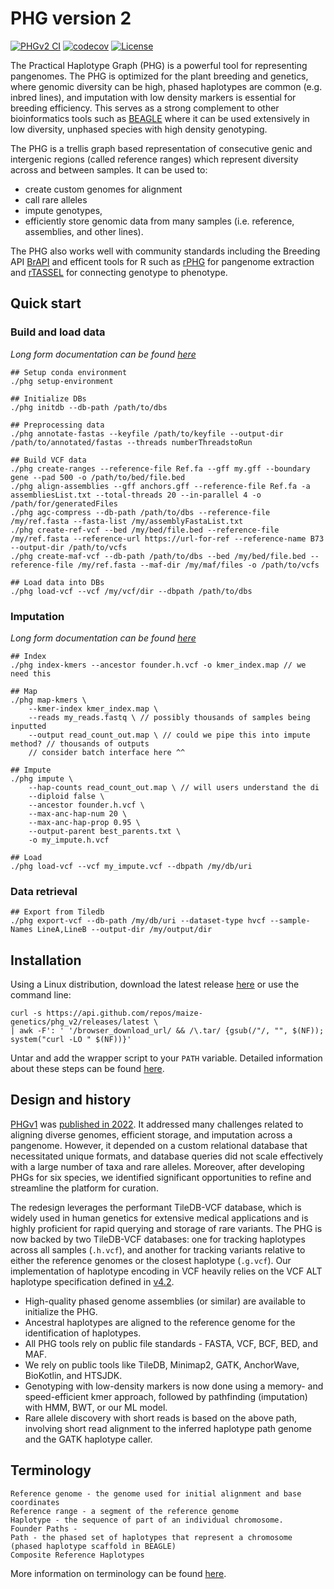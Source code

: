 # PHG version 2
[![PHGv2 CI](https://github.com/maize-genetics/phg_v2/actions/workflows/phgv2_ci.yml/badge.svg)](https://github.com/maize-genetics/phg_v2/actions/workflows/phgv2_ci.yml) [![codecov](https://codecov.io/gh/maize-genetics/phg_v2/graph/badge.svg?token=4BVD2QXQ1A)](https://codecov.io/gh/maize-genetics/phg_v2) [![License](https://img.shields.io/badge/License-Apache_2.0-blue.svg)](https://opensource.org/licenses/Apache-2.0)

The Practical Haplotype Graph (PHG) is a powerful tool for 
representing pangenomes.  The PHG is optimized for the plant breeding 
and genetics, where genomic diversity can be high, phased haplotypes 
are common (e.g. inbred lines), and imputation with low density 
markers is essential for breeding efficiency. This serves as a strong
complement to other bioinformatics tools such as [BEAGLE](https://faculty.washington.edu/browning/beagle/beagle.html) where
it can be used extensively in low diversity, unphased species with 
high density genotyping.

The PHG is a trellis graph based representation of consecutive genic 
and intergenic regions (called reference ranges) which represent 
diversity across and between samples. It can be used to:

* create custom genomes for alignment
* call rare alleles
* impute genotypes, 
* efficiently store genomic data from many samples (i.e. reference, 
  assemblies, and other lines). 

The PHG also works well with community 
standards including the Breeding API [BrAPI](https://brapi.org) and efficent tools 
for R such as [rPHG](https://github.com/maize-genetics/rPHG) for 
pangenome extraction and 
[rTASSEL](https://github.com/maize-genetics/rTASSEL) for connecting 
genotype to phenotype.




## Quick start

### Build and load data

_Long form documentation can be found [here](docs/build_and_load.md)_

```shell
## Setup conda environment
./phg setup-environment

## Initialize DBs
./phg initdb --db-path /path/to/dbs

## Preprocessing data
./phg annotate-fastas --keyfile /path/to/keyfile --output-dir /path/to/annotated/fastas --threads numberThreadstoRun

## Build VCF data
./phg create-ranges --reference-file Ref.fa --gff my.gff --boundary gene --pad 500 -o /path/to/bed/file.bed
./phg align-assemblies --gff anchors.gff --reference-file Ref.fa -a assembliesList.txt --total-threads 20 --in-parallel 4 -o /path/for/generatedFiles
./phg agc-compress --db-path /path/to/dbs --reference-file /my/ref.fasta --fasta-list /my/assemblyFastaList.txt 
./phg create-ref-vcf --bed /my/bed/file.bed --reference-file /my/ref.fasta --reference-url https://url-for-ref --reference-name B73 --output-dir /path/to/vcfs
./phg create-maf-vcf --db-path /path/to/dbs --bed /my/bed/file.bed --reference-file /my/ref.fasta --maf-dir /my/maf/files -o /path/to/vcfs

## Load data into DBs
./phg load-vcf --vcf /my/vcf/dir --dbpath /path/to/dbs
```

### Imputation

_Long form documentation can be found [here](docs/imputation.md)_


```shell
## Index
./phg index-kmers --ancestor founder.h.vcf -o kmer_index.map // we need this

## Map
./phg map-kmers \
    --kmer-index kmer_index.map \
    --reads my_reads.fastq \ // possibly thousands of samples being inputted
    --output read_count_out.map \ // could we pipe this into impute method? // thousands of outputs
    // consider batch interface here ^^

## Impute
./phg impute \
    --hap-counts read_count_out.map \ // will users understand the di
    --diploid false \
    --ancestor founder.h.vcf \
    --max-anc-hap-num 20 \
    --max-anc-hap-prop 0.95 \
    --output-parent best_parents.txt \
    -o my_impute.h.vcf

## Load
./phg load-vcf --vcf my_impute.vcf --dbpath /my/db/uri
```

### Data retrieval

```shell
## Export from Tiledb
./phg export-vcf --db-path /my/db/uri --dataset-type hvcf --sample-Names LineA,LineB --output-dir /my/output/dir
```

## Installation

Using a Linux distribution, download the latest release 
[here](https://github.com/maize-genetics/phg_v2/releases/latest) or 
use the command line:

```shell
curl -s https://api.github.com/repos/maize-genetics/phg_v2/releases/latest \
| awk -F': ' '/browser_download_url/ && /\.tar/ {gsub(/"/, "", $(NF)); system("curl -LO " $(NF))}'
```

Untar and add the wrapper script to your `PATH` variable. Detailed
information about these steps can be found [here](docs/installation.md).


## Design and history

[PHGv1](https://bitbucket.org/bucklerlab/practicalhaplotypegraph/wiki/Home) was [published in 2022](https://doi.org/10.1093/bioinformatics/btac410). It addressed many
challenges related to aligning diverse genomes, efficient storage,
and imputation across a pangenome. However, it depended on a custom
relational database that necessitated unique formats, and database
queries did not scale effectively with a large number of taxa and
rare alleles. Moreover, after developing PHGs for six species, we
identified significant opportunities to refine and streamline the
platform for curation.

The redesign leverages the performant TileDB-VCF database, which is
widely used in human genetics for extensive medical applications and
is highly proficient for rapid querying and storage of rare variants.
The PHG is now backed by two TileDB-VCF databases: one for tracking
haplotypes across all samples (`.h.vcf`), and another for tracking
variants relative to either the reference genomes or the closest
haplotype (`.g.vcf`). Our implementation of haplotype encoding in VCF
heavily relies on the VCF ALT haplotype specification defined in
[v4.2](http://samtools.github.io/hts-specs/VCFv4.2.pdf).

* High-quality phased genome assemblies (or similar) are available to
  initialize the PHG.
* Ancestral haplotypes are aligned to the reference genome for the
  identification of haplotypes.
* All PHG tools rely on public file standards - FASTA, VCF, BCF, BED,
  and MAF.
* We rely on public tools like TileDB, Minimap2, GATK, AnchorWave,
  BioKotlin, and HTSJDK.
* Genotyping with low-density markers is now done using a memory- and
  speed-efficient kmer approach, followed by pathfinding (imputation)
  with HMM, BWT, or our ML model.
* Rare allele discovery with short reads is based on the above path,
  involving short read alignment to the inferred haplotype path
  genome and the GATK haplotype caller.


## Terminology

    Reference genome - the genome used for initial alignment and base coordinates
    Reference range - a segment of the reference genome
    Haplotype - the sequence of part of an individual chromosome.
    Founder Paths - 
    Path - the phased set of haplotypes that represent a chromosome (phased haplotype scaffold in BEAGLE)
    Composite Reference Haplotypes 

More information on terminology can be found [here](docs/terminology.md).